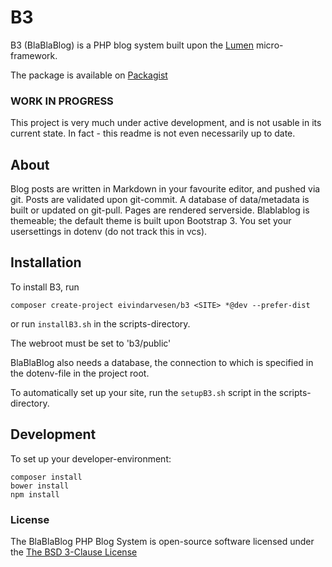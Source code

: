 # B3
B3 (BlaBlaBlog) is a PHP blog system built upon the [Lumen](http://lumen.laravel.com) micro-framework.

The package is available on [Packagist](https://packagist.org/packages/eivindarvesen/b3)

### WORK IN PROGRESS
This project is very much under active development, and is not usable in its current state.
In fact - this readme is not even necessarily up to date.

<!--
[![Build Status](https://travis-ci.org/eivindarvesen/b3.svg)](https://travis-ci.org/laravel/lumen-framework)
[![Total Downloads](https://poser.pugx.org/eivindarvesen/b3/downloads.svg)](https://packagist.org/packages/eivindarvesen/b3)
[![Latest Stable Version](https://poser.pugx.org/eivindarvesen/b3/v/stable.svg)](https://packagist.org/packages/eivindarvesen/b3)
[![Latest Unstable Version](https://poser.pugx.org/eivindarvesen/b3/v/unstable.svg)](https://packagist.org/packages/eivindarvesen/b3)
[![License](https://poser.pugx.org/eivindarvesen/b3/license.svg)](https://packagist.org/packages/eivindarvesen/b3)
-->

## About
Blog posts are written in Markdown in your favourite editor, and pushed via git.
Posts are validated upon git-commit.
A database of data/metadata is built or updated on git-pull.
Pages are rendered serverside.
Blablablog is themeable; the default theme is built upon Bootstrap 3.
You set your usersettings in dotenv (do not track this in vcs).

## Installation
To install B3, run
```shell
composer create-project eivindarvesen/b3 <SITE> *@dev --prefer-dist
```
or run `installB3.sh` in the scripts-directory.

The webroot must be set to 'b3/public'

BlaBlaBlog also needs a database, the connection to which is specified in the dotenv-file in the project root.

To automatically set up your site, run the `setupB3.sh` script in the scripts-directory.

## Development

To set up your developer-environment:
```shell
composer install
bower install
npm install
```

<!--
## Official Documentation

Documentation for BlaBlaBlog can be found [here](https://b3.readthedocs.org).
-->

### License

The BlaBlaBlog PHP Blog System is open-source software licensed under the [The BSD 3-Clause License](http://opensource.org/licenses/BSD-3-Clause)
